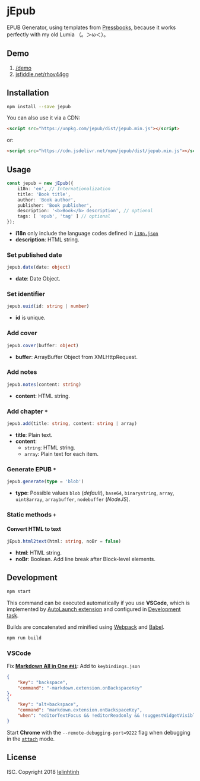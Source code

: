 # jEpub

EPUB Generator, using templates from [Pressbooks](https://pressbooks.com/), because it works perfectly with my old Lumia （。＞ω＜）。

## Demo

1. [/demo](https://lelinhtinh.github.io/jEpub/demo/)
2. [jsfiddle.net/rhov44gg](https://jsfiddle.net/baivong/rhov44gg/embedded/result,resources,js,html/)

## Installation

```bash
npm install --save jepub
```

You can also use it via a CDN:

```html
<script src="https://unpkg.com/jepub/dist/jepub.min.js"></script>
```

or:

```html
<script src="https://cdn.jsdelivr.net/npm/jepub/dist/jepub.min.js"></script>
```

## Usage

```typescript
const jepub = new jEpub({
    i18n: 'en', // Internationalization
    title: 'Book title',
    author: 'Book author',
    publisher: 'Book publisher',
    description: '<b>Book</b> description', // optional
    tags: [ 'epub', 'tag' ] // optional
});
```

- **i18n** only include the language codes defined in [`i18n.json`](https://github.com/lelinhtinh/jEpub/raw/master/src/i18n.json)
- **description**: HTML string.

### Set published date

```typescript
jepub.date(date: object)
```

- **date**: Date Object.

### Set identifier

```typescript
jepub.uuid(id: string | number)
```

- **id** is unique.

### Add cover

```typescript
jepub.cover(buffer: object)
```

- **buffer**: ArrayBuffer Object from XMLHttpRequest.

### Add notes

```typescript
jepub.notes(content: string)
```

- **content**: HTML string.

### Add chapter `*`

```typescript
jepub.add(title: string, content: string | array)
```

- **title**: Plain text.
- **content**:
  - `string`: HTML string.
  - `array`: Plain text for each item.

### Generate EPUB `*`

```typescript
jepub.generate(type = 'blob')
```

- **type**: Possible values `blob` (*default*), `base64`, `binarystring`, `array`, `uint8array`, `arraybuffer`, `nodebuffer` (*NodeJS*).

### Static methods `+`

#### Convert HTML to text

```typescript
jEpub.html2text(html: string, noBr = false)
```

- **html**: HTML string.
- **noBr**: Boolean. Add line break after Block-level elements.

## Development

```bash
npm start
```

This command can be executed automatically if you use **VSCode**, which is implemented by [AutoLaunch extension](https://github.com/lelinhtinh/jEpub/blob/master/.vscode/extensions.json#L15) and configured in [Development task](https://github.com/lelinhtinh/jEpub/blob/master/.vscode/tasks.json#L6).

Builds are concatenated and minified using [Webpack](https://webpack.js.org/) and [Babel](https://babeljs.io/).

```bash
npm run build
```

### VSCode

Fix [**Markdown All in One `#41`**](https://github.com/neilsustc/vscode-markdown/issues/41): Add to `keybindings.json`

```json
{
    "key": "backspace",
    "command": "-markdown.extension.onBackspaceKey"
},
{
    "key": "alt+backspace",
    "command": "markdown.extension.onBackspaceKey",
    "when": "editorTextFocus && !editorReadonly && !suggestWidgetVisible && editorLangId == 'markdown'"
}
```

Start **Chrome** with the `--remote-debugging-port=9222` flag when debugging in the [`attach`](https://github.com/Microsoft/vscode-chrome-debug#attach) mode.

## License

ISC. Copyright 2018 [lelinhtinh](https://github.com/lelinhtinh)
